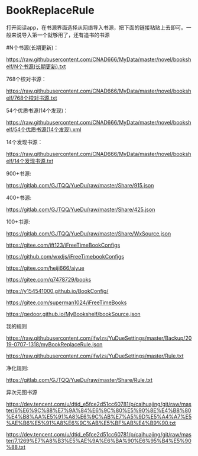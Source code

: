 # BookReplaceRule

打开阅读app，在书源界面选择从网络导入书源，把下面的链接粘贴上去即可。一般来说导入第一个就够用了，还有追书的书源


#N个书源(长期更新)：

https://raw.githubusercontent.com/CNAD666/MyData/master/novel/bookshelf/N个书源(长期更新).txt


768个校对书源：

https://raw.githubusercontent.com/CNAD666/MyData/master/novel/bookshelf/768个校对书源.txt


54个优质书源(14个发现)：

https://raw.githubusercontent.com/CNAD666/MyData/master/novel/bookshelf/54个优质书源(14个发现).xml


14个发现书源：

https://raw.githubusercontent.com/CNAD666/MyData/master/novel/bookshelf/14个发现书源.txt


900+书源:

https://gitlab.com/GJTQQ/YueDu/raw/master/Share/915.json


400+书源:

https://gitlab.com/GJTQQ/YueDu/raw/master/Share/425.json


100+书源:

https://gitlab.com/GJTQQ/YueDu/raw/master/Share/WxSource.json

https://gitee.com/ift123/iFreeTimeBookConfigs

https://github.com/wxdjs/iFreeTimebookConfigs

https://gitee.com/heiji666/aiyue

https://gitee.com/q7478729/books

https://y154541000.github.io/BookConfig/

https://gitee.com/superman1024/iFreeTimeBooks

https://gedoor.github.io/MyBookshelf/bookSource.json


我的规则

https://raw.githubusercontent.com/ifwlzs/YuDueSettings/master/Backup/2019-0707-1318/myBookReplaceRule.json

https://raw.githubusercontent.com/ifwlzs/YuDueSettings/master/Rule.txt


净化规则:

https://gitlab.com/GJTQQ/YueDu/raw/master/Share/Rule.txt


异次元图书源

https://dev.tencent.com/u/dtid_e5fce2d51cc60781/p/caihuajing/git/raw/master/6%E6%9C%88%E7%9A%84%E6%9C%80%E5%90%8E%E4%B8%80%E4%B8%AA%E5%91%A8%E6%9C%AB%E7%A5%9D%E5%A4%A7%E5%AE%B6%E5%91%A8%E6%9C%AB%E5%BF%AB%E4%B9%90.txt

https://dev.tencent.com/u/dtid_e5fce2d51cc60781/p/caihuajing/git/raw/master/7.1269%E7%A8%B3%E5%AE%9A%E6%BA%90%E6%95%B4%E5%90%88.txt





